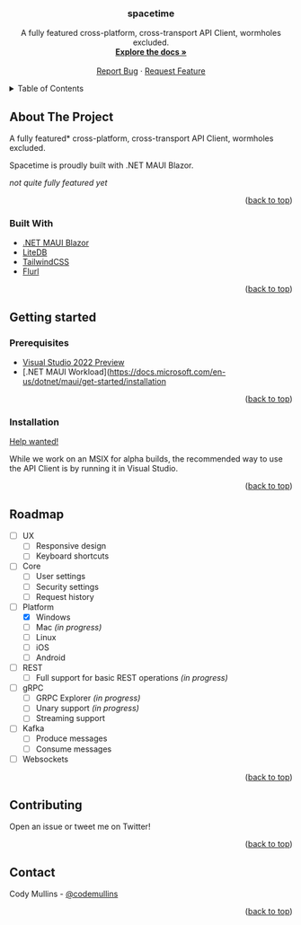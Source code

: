 <div align="center">

<h3 align="center">spacetime</h3>

  <p align="center">
    A fully featured cross-platform, cross-transport API Client, wormholes excluded.
    <br />
    <a href="https://github.com/spacetimedotnet/spacetime"><strong>Explore the docs »</strong></a>
    <br />
    <br />
    <a href="https://github.com/spacetimedotnet/spacetime/issues">Report Bug</a>
    ·
    <a href="https://github.com/spacetimedotnet/spacetime/issues">Request Feature</a>
  </p>
</div>
<details>
  <summary>Table of Contents</summary>
  <ol>
    <li>
      <a href="#about-the-project">About The Project</a>
      <ul>
        <li><a href="#built-with">Built With</a></li>
      </ul>
    </li>
    <li>
      <a href="#getting-started">Getting Started</a>
      <ul>
        <li><a href="#prerequisites">Prerequisites</a></li>
        <li><a href="#installation">Installation</a></li>
      </ul>
    </li>
    <li><a href="#usage">Usage</a></li>
    <li><a href="#roadmap">Roadmap</a></li>
    <li><a href="#contributing">Contributing</a></li>
    <li><a href="#license">License</a></li>
    <li><a href="#contact">Contact</a></li>
    <li><a href="#acknowledgments">Acknowledgments</a></li>
  </ol>
</details>

## About The Project
A fully featured* cross-platform, cross-transport API Client, wormholes excluded. 

Spacetime is proudly built with .NET MAUI Blazor.

*not quite fully featured yet*


<p align="right">(<a href="#top">back to top</a>)</p>

### Built With

* [.NET MAUI Blazor](https://docs.microsoft.com/en-us/aspnet/core/blazor/hybrid/tutorials/maui?view=aspnetcore-6.0)
* [LiteDB](https://www.litedb.org/)
* [TailwindCSS](https://tailwindcss.com/)
* [Flurl](https://flurl.dev/)
<p align="right">(<a href="#top">back to top</a>)</p>

## Getting started

### Prerequisites
* [Visual Studio 2022 Preview](https://visualstudio.microsoft.com/vs/preview/)
* [.NET MAUI Workload](https://docs.microsoft.com/en-us/dotnet/maui/get-started/installation

<p align="right">(<a href="#top">back to top</a>)</p>

### Installation

[Help wanted!](https://github.com/spacetimedotnet/spacetime/issues/3)

While we work on an MSIX for alpha builds, the recommended way to use the API Client is by running it in Visual Studio. 

<p align="right">(<a href="#top">back to top</a>)</p>

## Roadmap
- [ ] UX
    - [ ] Responsive design
    - [ ] Keyboard shortcuts
- [ ] Core
    - [ ] User settings
    - [ ] Security settings
    - [ ] Request history
- [ ] Platform
    - [x] Windows
    - [ ] Mac _(in progress)_
    - [ ] Linux
    - [ ] iOS
    - [ ] Android
- [ ] REST
    - [ ] Full support for basic REST operations _(in progress)_
- [ ] gRPC
    - [ ] GRPC Explorer _(in progress)_
    - [ ] Unary support _(in progress)_
    - [ ] Streaming support
- [ ] Kafka
    - [ ] Produce messages
    - [ ] Consume messages
- [ ] Websockets

<p align="right">(<a href="#top">back to top</a>)</p>

## Contributing
Open an issue or tweet me on Twitter!

<p align="right">(<a href="#top">back to top</a>)</p>

## Contact
Cody Mullins - [@codemullins](https://twitter.com/codemullins)
<p align="right">(<a href="#top">back to top</a>)</p>